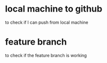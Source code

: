 # local machine to github
to check if I can push from local machine
# feature branch
to check if the feature branch is working
